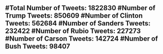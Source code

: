 #Total Number of Tweets: 1822830 
#Number of Trump Tweets: 850609
#Number of Clinton Tweets: 562684
#Number of Sanders Tweets: 232422
#Number of Rubio Tweets: 227273
#Number of Carson Tweets: 142724
#Number of Bush Tweets: 98407
---
